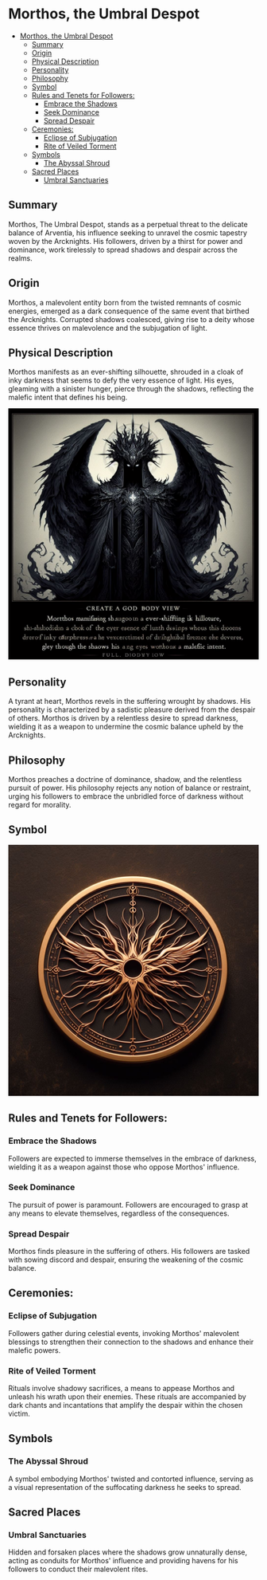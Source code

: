# Morthos, the Umbral Despot

- [Morthos, the Umbral Despot](#morthos-the-umbral-despot)
  - [Summary](#summary)
  - [Origin](#origin)
  - [Physical Description](#physical-description)
  - [Personality](#personality)
  - [Philosophy](#philosophy)
  - [Symbol](#symbol)
  - [Rules and Tenets for Followers:](#rules-and-tenets-for-followers)
    - [Embrace the Shadows](#embrace-the-shadows)
    - [Seek Dominance](#seek-dominance)
    - [Spread Despair](#spread-despair)
  - [Ceremonies:](#ceremonies)
    - [Eclipse of Subjugation](#eclipse-of-subjugation)
    - [Rite of Veiled Torment](#rite-of-veiled-torment)
  - [Symbols](#symbols)
    - [The Abyssal Shroud](#the-abyssal-shroud)
  - [Sacred Places](#sacred-places)
    - [Umbral Sanctuaries](#umbral-sanctuaries)


## Summary
Morthos, The Umbral Despot, stands as a perpetual threat to the delicate balance of Arventia, his influence seeking to unravel the cosmic tapestry woven by the Arcknights. His followers, driven by a thirst for power and dominance, work tirelessly to spread shadows and despair across the realms.


## Origin
Morthos, a malevolent entity born from the twisted remnants of cosmic energies, emerged as a dark consequence of the same event that birthed the Arcknights. Corrupted shadows coalesced, giving rise to a deity whose essence thrives on malevolence and the subjugation of light.

## Physical Description
Morthos manifests as an ever-shifting silhouette, shrouded in a cloak of inky darkness that seems to defy the very essence of light. His eyes, gleaming with a sinister hunger, pierce through the shadows, reflecting the malefic intent that defines his being.

![Morthos Image](/Resources/CharacterImages/Morthos.jpeg)

## Personality
A tyrant at heart, Morthos revels in the suffering wrought by shadows. His personality is characterized by a sadistic pleasure derived from the despair of others. Morthos is driven by a relentless desire to spread darkness, wielding it as a weapon to undermine the cosmic balance upheld by the Arcknights.

## Philosophy
Morthos preaches a doctrine of dominance, shadow, and the relentless pursuit of power. His philosophy rejects any notion of balance or restraint, urging his followers to embrace the unbridled force of darkness without regard for morality.

## Symbol
![Morthos Symbol](/Resources/CharacterImages/MorthosSymbol.jpeg)

## Rules and Tenets for Followers:

### Embrace the Shadows
Followers are expected to immerse themselves in the embrace of darkness, wielding it as a weapon against those who oppose Morthos' influence.

### Seek Dominance
The pursuit of power is paramount. Followers are encouraged to grasp at any means to elevate themselves, regardless of the consequences.

### Spread Despair
Morthos finds pleasure in the suffering of others. His followers are tasked with sowing discord and despair, ensuring the weakening of the cosmic balance.


## Ceremonies:

### Eclipse of Subjugation
Followers gather during celestial events, invoking Morthos' malevolent blessings to strengthen their connection to the shadows and enhance their malefic powers.

### Rite of Veiled Torment 
Rituals involve shadowy sacrifices, a means to appease Morthos and unleash his wrath upon their enemies. These rituals are accompanied by dark chants and incantations that amplify the despair within the chosen victim.

## Symbols

### The Abyssal Shroud 
A symbol embodying Morthos' twisted and contorted influence, serving as a visual representation of the suffocating darkness he seeks to spread.

## Sacred Places

### Umbral Sanctuaries
Hidden and forsaken places where the shadows grow unnaturally dense, acting as conduits for Morthos' influence and providing havens for his followers to conduct their malevolent rites.


